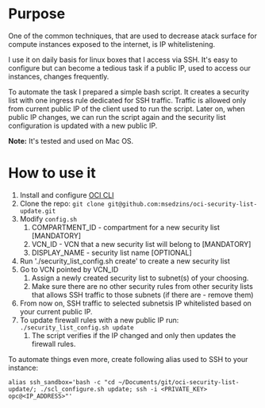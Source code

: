 # Purpose

One of the common techniques, that are used to decrease atack surface for compute instances exposed to the internet, is IP whitelistening.

I use it on daily basis for linux boxes that I access via SSH. It's easy to configure but can become a tedious task if a public IP, used to access our instances, changes frequently. 

To automate the task I prepared a simple bash script. It creates a security list with one ingress rule dedicated for SSH traffic.
Traffic is allowed only from current public IP of the client used to run the script. 
Later on, when public IP changes, we can run the script again and the security list configuration is updated with a new public IP.

**Note:**
It's tested and used on Mac OS.

# How to use it

1. Install and configure [OCI CLI](https://docs.cloud.oracle.com/en-us/iaas/Content/API/Concepts/cliconcepts.htm)
2. Clone the repo: `git clone git@github.com:msedzins/oci-security-list-update.git`
3. Modify `config.sh`
    1. COMPARTMENT_ID - compartment for a new security list [MANDATORY]
    2. VCN_ID - VCN that a new security list will belong to [MANDATORY]
    3. DISPLAY_NAME - security list name [OPTIONAL]
 4. Run './security_list_config.sh create' to create a new security list
 5. Go to VCN pointed by VCN_ID 
    1. Assign a newly created security list to subnet(s) of your choosing. 
    2. Make sure there are no other security rules from other security lists that allows SSH traffic to those subnets (if there are - remove them)
 6. From now on, SSH traffic to selected subnetsis IP whitelisted based on your current public IP.
 7. To update firewall rules with a new public IP run: `./security_list_config.sh update`
    1. The script verifies if the IP changed and only then updates the firewall rules.
    
To automate things even more, create following alias used to SSH to your instance:
```
alias ssh_sandbox='bash -c "cd ~/Documents/git/oci-security-list-update/; ./scl_configure.sh update; ssh -i <PRIVATE_KEY> opc@<IP_ADDRESS>"'
```
    
    

